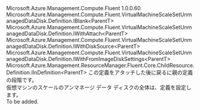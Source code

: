 <Type Name="IDefinitionWithImage&lt;ParentT&gt;" FullName="Microsoft.Azure.Management.Compute.Fluent.VirtualMachineScaleSetUnmanagedDataDisk.DefinitionWithImage.IDefinitionWithImage&lt;ParentT&gt;">
  <TypeSignature Language="C#" Value="public interface IDefinitionWithImage&lt;ParentT&gt; : Microsoft.Azure.Management.Compute.Fluent.VirtualMachineScaleSetUnmanagedDataDisk.Definition.IBlank&lt;ParentT&gt;, Microsoft.Azure.Management.Compute.Fluent.VirtualMachineScaleSetUnmanagedDataDisk.Definition.IWithAttach&lt;ParentT&gt;, Microsoft.Azure.Management.Compute.Fluent.VirtualMachineScaleSetUnmanagedDataDisk.Definition.IWithDiskSource&lt;ParentT&gt;, Microsoft.Azure.Management.Compute.Fluent.VirtualMachineScaleSetUnmanagedDataDisk.Definition.IWithFromImageDiskSettings&lt;ParentT&gt;, Microsoft.Azure.Management.ResourceManager.Fluent.Core.ChildResource.Definition.IInDefinition&lt;ParentT&gt;" />
  <TypeSignature Language="ILAsm" Value=".class public interface auto ansi abstract IDefinitionWithImage`1&lt;ParentT&gt; implements class Microsoft.Azure.Management.Compute.Fluent.VirtualMachineScaleSetUnmanagedDataDisk.Definition.IBlank`1&lt;!ParentT&gt;, class Microsoft.Azure.Management.Compute.Fluent.VirtualMachineScaleSetUnmanagedDataDisk.Definition.IWithAttach`1&lt;!ParentT&gt;, class Microsoft.Azure.Management.Compute.Fluent.VirtualMachineScaleSetUnmanagedDataDisk.Definition.IWithDiskSource`1&lt;!ParentT&gt;, class Microsoft.Azure.Management.Compute.Fluent.VirtualMachineScaleSetUnmanagedDataDisk.Definition.IWithFromImageDiskSettings`1&lt;!ParentT&gt;, class Microsoft.Azure.Management.ResourceManager.Fluent.Core.ChildResource.Definition.IInDefinition`1&lt;!ParentT&gt;" />
  <TypeSignature Language="DocId" Value="T:Microsoft.Azure.Management.Compute.Fluent.VirtualMachineScaleSetUnmanagedDataDisk.DefinitionWithImage.IDefinitionWithImage`1" />
  <TypeSignature Language="VB.NET" Value="Public Interface IDefinitionWithImage(Of ParentT)&#xA;Implements IBlank(Of ParentT), IInDefinition(Of ParentT), IWithAttach(Of ParentT), IWithDiskSource(Of ParentT), IWithFromImageDiskSettings(Of ParentT)" />
  <TypeSignature Language="F#" Value="type IDefinitionWithImage&lt;'ParentT&gt; = interface&#xA;    interface IBlank&lt;'ParentT&gt;&#xA;    interface IWithDiskSource&lt;'ParentT&gt;&#xA;    interface IWithFromImageDiskSettings&lt;'ParentT&gt;&#xA;    interface IWithAttach&lt;'ParentT&gt;&#xA;    interface IInDefinition&lt;'ParentT&gt;" />
  <AssemblyInfo>
    <AssemblyName>Microsoft.Azure.Management.Compute.Fluent</AssemblyName>
    <AssemblyVersion>1.0.0.60</AssemblyVersion>
  </AssemblyInfo>
  <TypeParameters>
    <TypeParameter Name="ParentT" />
  </TypeParameters>
  <Interfaces>
    <Interface>
      <InterfaceName>Microsoft.Azure.Management.Compute.Fluent.VirtualMachineScaleSetUnmanagedDataDisk.Definition.IBlank&lt;ParentT&gt;</InterfaceName>
    </Interface>
    <Interface>
      <InterfaceName>Microsoft.Azure.Management.Compute.Fluent.VirtualMachineScaleSetUnmanagedDataDisk.Definition.IWithAttach&lt;ParentT&gt;</InterfaceName>
    </Interface>
    <Interface>
      <InterfaceName>Microsoft.Azure.Management.Compute.Fluent.VirtualMachineScaleSetUnmanagedDataDisk.Definition.IWithDiskSource&lt;ParentT&gt;</InterfaceName>
    </Interface>
    <Interface>
      <InterfaceName>Microsoft.Azure.Management.Compute.Fluent.VirtualMachineScaleSetUnmanagedDataDisk.Definition.IWithFromImageDiskSettings&lt;ParentT&gt;</InterfaceName>
    </Interface>
    <Interface>
      <InterfaceName>Microsoft.Azure.Management.ResourceManager.Fluent.Core.ChildResource.Definition.IInDefinition&lt;ParentT&gt;</InterfaceName>
    </Interface>
  </Interfaces>
  <Docs>
    <typeparam name="ParentT">この定義をアタッチした後に戻るに親の定義の段階です。</typeparam>
    <summary>
            仮想マシンのスケールのアンマネージ データ ディスクの全体は、定義を設定します。
            </summary>
    <remarks>To be added.</remarks>
  </Docs>
  <Members />
</Type>